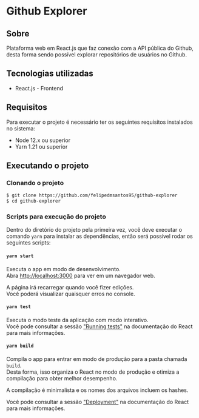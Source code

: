 
<!-- ![img/gobarber.png](img/gobarber.png) -->
# Github Explorer

## Sobre

Plataforma web em React.js que faz conexão com a API pública do Github, desta forma sendo possível explorar repositórios de usuários no Github.

## Tecnologias utilizadas

- React.js - Frontend

## Requisitos

Para executar o projeto é necessário ter os seguintes requisitos instalados no sistema:

- Node 12.x ou superior
- Yarn 1.21 ou superior

## Executando o projeto

### Clonando o projeto

```bash
$ git clone https://github.com/felipedmsantos95/github-explorer
$ cd github-explorer
```

### Scripts para execução do projeto

Dentro do diretório do projeto pela primeira vez, você deve executar o comando `yarn` para instalar as dependências, então será possível rodar os seguintes scripts:

#### `yarn start`

Executa o app em modo de desenvolvimento.<br />
Abra [http://localhost:3000](http://localhost:3000) para ver em um navegador web.

A página irá recarregar quando você fizer edições.<br />
Você poderá visualizar quaisquer erros no console.

#### `yarn test`

Executa o modo teste da aplicação com modo interativo.<br />
Você pode consultar a sessão ["Running tests"](https://facebook.github.io/create-react-app/docs/running-tests) na documentação do React para mais informações.

#### `yarn build`

Compila o app para entrar em modo de produção para a pasta chamada `build`.<br />
Desta forma, isso organiza o React no modo de produção e otimiza a compilação para obter melhor desempenho.

A compilação é minimalista e os nomes dos arquivos incluem os hashes.<br />

Você pode consultar a sessão ["Deployment"](https://facebook.github.io/create-react-app/docs/deployment) na documentação do React para mais informações.

